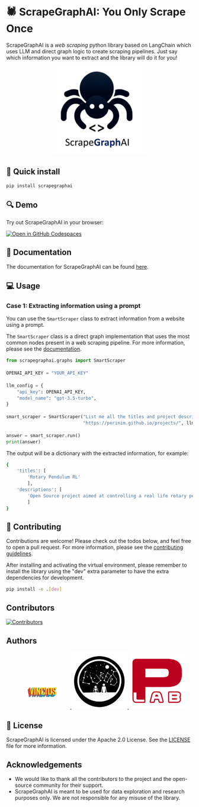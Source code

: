 # 🕷️ ScrapeGraphAI: You Only Scrape Once

ScrapeGraphAI is a *web scraping* python library based on LangChain which uses LLM and direct graph logic to create scraping pipelines.
Just say which information you want to extract and the library will do it for you!

<p align="center">
  <img src="docs/assets/scrapegraphai_logo.png" alt="Scrapegraph-ai Logo" style="width: 50%;">
</p>


## 🚀 Quick install

```bash
pip install scrapegraphai
```
## 🔍 Demo

Try out ScrapeGraphAI in your browser:

[![Open in GitHub Codespaces](https://github.com/codespaces/badge.svg)](https://codespaces.new/VinciGit00/Scrapegraph-ai)

## 📖 Documentation

The documentation for ScrapeGraphAI can be found [here](https://scrapegraph-ai.readthedocs.io/en/latest/).

## 💻 Usage

### Case 1: Extracting information using a prompt

You can use the `SmartScraper` class to extract information from a website using a prompt.

The `SmartScraper` class is a direct graph implementation that uses the most common nodes present in a web scraping pipeline. For more information, please see the [documentation](https://scrapegraph-ai.readthedocs.io/en/latest/).

```python
from scrapegraphai.graphs import SmartScraper

OPENAI_API_KEY = "YOUR_API_KEY"

llm_config = {
    "api_key": OPENAI_API_KEY,
    "model_name": "gpt-3.5-turbo",
}

smart_scraper = SmartScraper("List me all the titles and project descriptions",
                             "https://perinim.github.io/projects/", llm_config)

answer = smart_scraper.run()
print(answer)
```

The output will be a dictionary with the extracted information, for example:

```bash
{
    'titles': [
        'Rotary Pendulum RL'
        ],
    'descriptions': [
        'Open Source project aimed at controlling a real life rotary pendulum using RL algorithms'
        ]
}
```

## 🤝 Contributing

Contributions are welcome! Please check out the todos below, and feel free to open a pull request.
For more information, please see the [contributing guidelines](CONTRIBUTING.md).

After installing and activating the virtual environment, please remember to install the library using the "dev" extra parameter to have the extra dependencies for development.

```bash
pip install -e .[dev]
```

## Contributors

[![Contributors](https://contrib.rocks/image?repo=VinciGit00/Scrapegraph-ai)](https://github.com/VinciGit00/Scrapegraph-ai/graphs/contributors)

## Authors

<p align="center">
  <a href="https://vincigit00.github.io/">
    <img src="docs/assets/logo_vincios.png" alt="Vincios Logo" style="width: 30%;">
  </a>
  <a href="https://lurenss.github.io/">
    <img src="docs/assets/logo_lurens.png" alt="Lurenss Logo" style="width: 30%;">
  </a>
  <a href="https://perinim.github.io/">
    <img src="docs/assets/logo_perinilab.png" alt="PeriniLab Logo" style="width: 30%;">
  </a>
</p>

## 📜 License

ScrapeGraphAI is licensed under the Apache 2.0 License. See the [LICENSE](LICENSE) file for more information.

## Acknowledgements

- We would like to thank all the contributors to the project and the open-source community for their support.
- ScrapeGraphAI is meant to be used for data exploration and research purposes only. We are not responsible for any misuse of the library.
